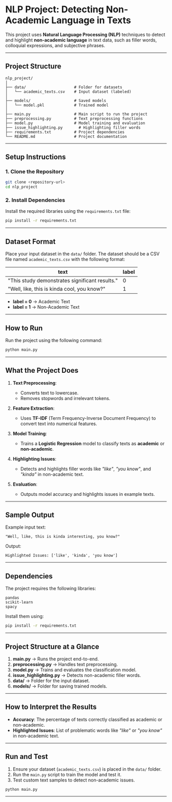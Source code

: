 
# **NLP Project: Detecting Non-Academic Language in Texts**

This project uses **Natural Language Processing (NLP)** techniques to detect and highlight **non-academic language** in text data, such as filler words, colloquial expressions, and subjective phrases.

---

## **Project Structure**

```
nlp_project/
│
├── data/                     # Folder for datasets
│   └── academic_texts.csv    # Input dataset (labeled)
│
├── models/                   # Saved models
│   └── model.pkl             # Trained model
│
├── main.py                   # Main script to run the project
├── preprocessing.py          # Text preprocessing functions
├── model.py                  # Model training and evaluation
├── issue_highlighting.py       # Highlighting filler words
├── requirements.txt          # Project dependencies
└── README.md                 # Project documentation
```

---

## **Setup Instructions**

### 1. Clone the Repository
```bash
git clone <repository-url>
cd nlp_project
```

### 2. Install Dependencies
Install the required libraries using the `requirements.txt` file:
```bash
pip install -r requirements.txt
```

---

## **Dataset Format**

Place your input dataset in the `data/` folder. The dataset should be a CSV file named `academic_texts.csv` with the following format:

| **text**                                     | **label** |
|---------------------------------------------|-----------|
| "This study demonstrates significant results." | 0         |
| "Well, like, this is kinda cool, you know?"     | 1         |

- **label = 0** → Academic Text  
- **label = 1** → Non-Academic Text  

---

## **How to Run**

Run the project using the following command:
```bash
python main.py
```

---

## **What the Project Does**

1. **Text Preprocessing**:
   - Converts text to lowercase.
   - Removes stopwords and irrelevant tokens.

2. **Feature Extraction**:
   - Uses **TF-IDF** (Term Frequency-Inverse Document Frequency) to convert text into numerical features.

3. **Model Training**:
   - Trains a **Logistic Regression** model to classify texts as **academic** or **non-academic**.

4. **Highlighting Issues**:
   - Detects and highlights filler words like *"like"*, *"you know"*, and *"kinda"* in non-academic text.

5. **Evaluation**:
   - Outputs model accuracy and highlights issues in example texts.

---

## **Sample Output**

Example input text:
```
"Well, like, this is kinda interesting, you know?"
```

Output:
```
Highlighted Issues: ['like', 'kinda', 'you know']
```

---

## **Dependencies**

The project requires the following libraries:
```
pandas
scikit-learn
spacy
```

Install them using:
```bash
pip install -r requirements.txt
```

---

## **Project Structure at a Glance**

1. **main.py** → Runs the project end-to-end.  
2. **preprocessing.py** → Handles text preprocessing.  
3. **model.py** → Trains and evaluates the classification model.  
4. **issue_highlighting.py** → Detects non-academic filler words.  
5. **data/** → Folder for the input dataset.  
6. **models/** → Folder for saving trained models.  

---

## **How to Interpret the Results**

- **Accuracy**: The percentage of texts correctly classified as academic or non-academic.  
- **Highlighted Issues**: List of problematic words like *"like"* or *"you know"* in non-academic text.  

---

## **Run and Test**

1. Ensure your dataset (`academic_texts.csv`) is placed in the `data/` folder.  
2. Run the `main.py` script to train the model and test it.  
3. Test custom text samples to detect non-academic issues.

```bash
python main.py
```

---

